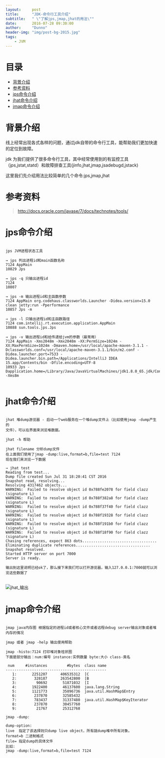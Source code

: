 ```yaml
---
layout:     post
title:      "JDK-命令行工具介绍"
subtitle:   " \"了解jps,jmap,jhat的用法\""
date:       2016-07-28 09:30:00
author:     "Dunno"
header-img: "img/post-bg-2015.jpg"
tags:
    - JVM
---
```


# 目录

- <a href="#js">背景介绍</a>
- <a href="#ckzl">参考资料</a>
- <a href="#xkd">jps命令介绍</a>
- <a href="#jhat">jhat命令介绍</a>
- <a href="#tcy">jmap命令介绍</a>


# <a name="js">背景介绍</a>
<p>线上经常出现各式各样的问题，通过jdk自带的命令行工具，能帮助我们更加快速的定位到故障。</p>
<p>jdk 为我们提供了很多命令行工具，其中经常使用到的有监控工具（jps,jstat,statd）和故障排查工具(jinfo,jhat,jmap,jsadebugd,jstack)
</p>
<P>这里我们先介绍用法比较简单的几个命令:jps,jmap,jhat</p>

# <a name="ckzl">参考资料</a>
> http://docs.oracle.com/javase/7/docs/technotes/tools/

# <a name="xkd">jps命令介绍</a>

<pre>
<code>
jps JVM进程状态工具

→ jps 列出进程id和main函数名称
7124 AppMain
10829 Jps

→ jps -q 只输出进程id
7124
10807

→ jps -m 输出进程id和主函数参数
7124 AppMain org.codehaus.classworlds.Launcher -Didea.version=15.0 clean jetty:run -Pperformance
10857 Jps -m

→ jps -l 只输出进程id和主函数路径
7124 com.intellij.rt.execution.application.AppMain
10888 sun.tools.jps.Jps

→ jps -v 输出进程id和给传递给jvm的参数（最常用）
7124 AppMain -Xms2048m -Xmx2048m -XX:PermSize=1024m -XX:MaxPermSize=1024m -Dmaven.home=/usr/local/apache-maven-3.1.1 -Dclassworlds.conf=/usr/local/apache-maven-3.1.1/bin/m2.conf -Didea.launcher.port=7533 -Didea.launcher.bin.path=/Applications/IntelliJ IDEA 15.app/Contents/bin -Dfile.encoding=UTF-8
10933 Jps -Dapplication.home=/Library/Java/JavaVirtualMachines/jdk1.8.0_65.jdk/Contents/Home -Xms8m
</code>
</pre>



# <a name="jhat">jhat命令介绍</a>


<pre>
<code>
jhat 堆dump游览器 - 启动一个web服务在一个堆dump文件上（比如使用jmap -dump产生的<br>文件），可以在界面来浏览堆数据。

jhat -h 帮助

jhat filename 分析dump文件
在上面我们使用了jmap -dump:live,format=b,file=test 7124
现在我们来浏览一下数据

→ jhat test
Reading from test...
Dump file created Sun Jul 31 18:20:41 CST 2016
Snapshot read, resolving...
Resolving 4317462 objects...
WARNING:  Failed to resolve object id 0x788fe2078 for field clazz (signature L)
WARNING:  Failed to resolve object id 0x788f382a8 for field clazz (signature L)
WARNING:  Failed to resolve object id 0x788f37f40 for field clazz (signature L)
WARNING:  Failed to resolve object id 0x788f19328 for field clazz (signature L)
WARNING:  Failed to resolve object id 0x788f191b0 for field clazz (signature L)
WARNING:  Failed to resolve object id 0x788f18f90 for field clazz (signature L)
Chasing references, expect 863 dots..................................
Eliminating duplicate references..................................
Snapshot resolved.
Started HTTP server on port 7000
Server is ready.

输出到这里说明已经ok了，那么接下来我们可以打开游览器，输入127.0.0.1:7000就可以浏览这些数据了
</code>
</pre>

![jhat_输出](http://localhost:4000/img/jhat/jhat.png)


# <a name="tcy">jmap命令介绍</a>

<pre>
<code>
jmap java内存图 根据指定的进程id或者核心文件或者远程debug server输出对象或者堆内存的情况

jmap 或者 jmap -help 输出使用帮助 

jmap -histo:7124 打印堆对象柱状图
下面是部分输出：num:编号 instance:实例数量 byte:大小 class-类名

 num     #instances         #bytes  class name
----------------------------------------------
   1:       2251207      406535312  [C
   2:        328187      263542800  [B
   3:         90692       51871032  [I
   4:       1922400       46137600  java.lang.String
   5:       1121773       35896736  java.util.HashMap$Entry
   6:        237870       32585432  <constMethodKlass>
   7:        783437       31337480  java.util.HashMap$KeyIterator
   8:        237870       30457760  <methodKlass>
   9:         21767       25312768  <constantPoolKlass>
   
jmap -dump:<dump-option>

dump-option:
live  指定了该选择则只dump live object，所有就dump堆中所有对象。
format=b 二进制格式
file=<file> 指定dump的具体文件
比如:
jmap -dump:live,format=b,file=test 7124
</code>
</pre>